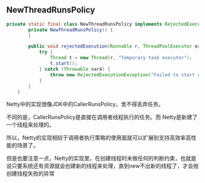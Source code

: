 ## NewThreadRunsPolicy

```java
private static final class NewThreadRunsPolicy implements RejectedExecutionHandler {
        private NewThreadRunsPolicy() {
        }

        public void rejectedExecution(Runnable r, ThreadPoolExecutor executor) {
            try {
                Thread t = new Thread(r, "Temporary task executor");
                t.start();
            } catch (Throwable var4) {
                throw new RejectedExecutionException("Failed to start a new thread", var4);
            }
        }
    }
```



Netty中的实现很像JDK中的CallerRunsPolicy，舍不得丢弃任务。

不同的是，CallerRunsPolicy是直接在调用者线程执行的任务。而 Netty是新建了一个线程来处理的。

所以，Netty的实现相较于调用者执行策略的使用面就可以扩展到支持高效率高性能的场景了。

但是也要注意一点，Netty的实现里，在创建线程时未做任何的判断约束，也就是说只要系统还有资源就会创建新的线程来处理，直到new不出新的线程了，才会抛创建线程失败的异常


